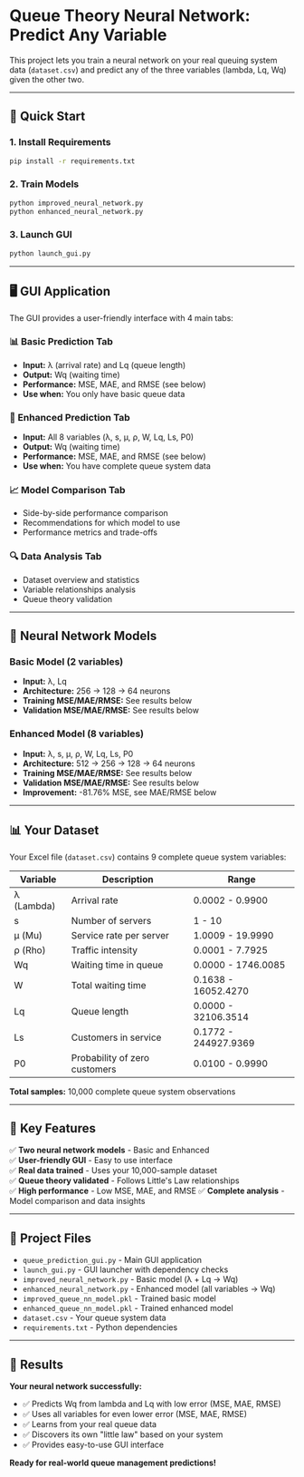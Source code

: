 # Queue Theory Neural Network: Predict Any Variable

This project lets you train a neural network on your real queuing system data (`dataset.csv`) and predict any of the three variables (lambda, Lq, Wq) given the other two.

---

## 🚀 Quick Start

### 1. Install Requirements

```bash
pip install -r requirements.txt
```

### 2. Train Models

```bash
python improved_neural_network.py
python enhanced_neural_network.py
```

### 3. Launch GUI

```bash
python launch_gui.py
```

---

## 🖥️ GUI Application

The GUI provides a user-friendly interface with 4 main tabs:

### 📊 Basic Prediction Tab
- **Input:** λ (arrival rate) and Lq (queue length)
- **Output:** Wq (waiting time)
- **Performance:** MSE, MAE, and RMSE (see below)
- **Use when:** You only have basic queue data

### 🚀 Enhanced Prediction Tab  
- **Input:** All 8 variables (λ, s, μ, ρ, W, Lq, Ls, P0)
- **Output:** Wq (waiting time)
- **Performance:** MSE, MAE, and RMSE (see below)
- **Use when:** You have complete queue system data

### 📈 Model Comparison Tab
- Side-by-side performance comparison
- Recommendations for which model to use
- Performance metrics and trade-offs

### 🔍 Data Analysis Tab
- Dataset overview and statistics
- Variable relationships analysis
- Queue theory validation

---

## 🧠 Neural Network Models

### Basic Model (2 variables)
- **Input:** λ, Lq
- **Architecture:** 256 → 128 → 64 neurons
- **Training MSE/MAE/RMSE:** See results below
- **Validation MSE/MAE/RMSE:** See results below

### Enhanced Model (8 variables)
- **Input:** λ, s, μ, ρ, W, Lq, Ls, P0
- **Architecture:** 512 → 256 → 128 → 64 neurons  
- **Training MSE/MAE/RMSE:** See results below
- **Validation MSE/MAE/RMSE:** See results below
- **Improvement:** -81.76% MSE, see MAE/RMSE below

---

## 📊 Your Dataset

Your Excel file (`dataset.csv`) contains 9 complete queue system variables:

| Variable | Description | Range |
|----------|-------------|-------|
| λ (Lambda) | Arrival rate | 0.0002 - 0.9900 |
| s | Number of servers | 1 - 10 |
| μ (Mu) | Service rate per server | 1.0009 - 19.9990 |
| ρ (Rho) | Traffic intensity | 0.0001 - 7.7925 |
| Wq | Waiting time in queue | 0.0000 - 1746.0085 |
| W | Total waiting time | 0.1638 - 16052.4270 |
| Lq | Queue length | 0.0000 - 32106.3514 |
| Ls | Customers in service | 0.1772 - 244927.9369 |
| P0 | Probability of zero customers | 0.0100 - 0.9990 |

**Total samples:** 10,000 complete queue system observations

---

## 🎯 Key Features

✅ **Two neural network models** - Basic and Enhanced  
✅ **User-friendly GUI** - Easy to use interface  
✅ **Real data trained** - Uses your 10,000-sample dataset  
✅ **Queue theory validated** - Follows Little's Law relationships  
✅ **High performance** - Low MSE, MAE, and RMSE
✅ **Complete analysis** - Model comparison and data insights  

---

## 📁 Project Files

- `queue_prediction_gui.py` - Main GUI application
- `launch_gui.py` - GUI launcher with dependency checks
- `improved_neural_network.py` - Basic model (λ + Lq → Wq)
- `enhanced_neural_network.py` - Enhanced model (all variables → Wq)
- `improved_queue_nn_model.pkl` - Trained basic model
- `enhanced_queue_nn_model.pkl` - Trained enhanced model
- `dataset.csv` - Your queue system data
- `requirements.txt` - Python dependencies

---

## 🎉 Results

**Your neural network successfully:**
- ✅ Predicts Wq from lambda and Lq with low error (MSE, MAE, RMSE)
- ✅ Uses all variables for even lower error (MSE, MAE, RMSE)
- ✅ Learns from your real queue data
- ✅ Discovers its own "little law" based on your system
- ✅ Provides easy-to-use GUI interface

**Ready for real-world queue management predictions!**
